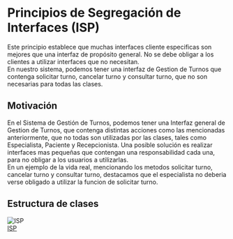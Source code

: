 # Principios de Segregación de Interfaces (ISP)
Este principio establece que muchas interfaces cliente especificas son mejores que una interfaz de propósito general. No se debe obligar a los clientes a utilizar interfaces que no necesitan.  
En nuestro sistema, podemos tener una interfaz de Gestion de Turnos que contenga solicitar turno, cancelar turno y consultar turno, que no son necesarias para todas las clases.

## Motivación
En el Sistema de Gestión de Turnos, podemos tener una Interfaz general de Gestion de Turnos, que contenga distintas acciones como las mencionadas anteriormente, que no todas son utilizadas por las clases, tales como Especialista, Paciente y Recepcionista. Una posible solución es realizar interfaces mas pequeñas que contengan una responsabilidad cada una, para no obligar a los usuarios a utilizarlas.   
En un ejemplo de la vida real, mencionando los metodos solicitar turno, cancelar turno y consultar turno, destacamos que el especialista no deberia verse obligado a utilizar la funcion de solicitar turno.  
  

## Estructura de clases
![ISP](https://github.com/user-attachments/assets/a7257106-82b1-4bea-97c6-f746052ce882)   
[ISP](https://drive.google.com/file/d/1B8hLt0AgeYZ3EBklAOsIxdcsNI2qW6Yf/view?usp=sharing) 




